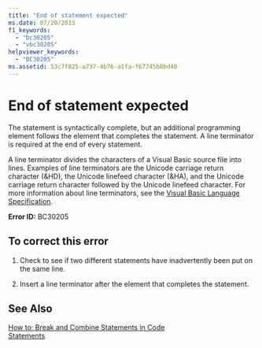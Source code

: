 ```yaml
---
title: "End of statement expected"
ms.date: 07/20/2015
f1_keywords: 
  - "bc30205"
  - "vbc30205"
helpviewer_keywords: 
  - "BC30205"
ms.assetid: 53c7f825-a737-4b76-a1fa-f67745b8bd40
---
```

# End of statement expected
The statement is syntactically complete, but an additional programming element follows the element that completes the statement. A line terminator is required at the end of every statement.
  
 A line terminator divides the characters of a Visual Basic source file into lines. Examples of line terminators are the Unicode carriage return character (&HD), the Unicode linefeed character (&HA), and the Unicode carriage return character followed by the Unicode linefeed character. For more information about line terminators, see the [Visual Basic Language Specification](~/_vblang/spec/lexical-grammar.md#line-terminators).
  
 **Error ID:** BC30205
  
## To correct this error
  
1.  Check to see if two different statements have inadvertently been put on the same line.
  
2.  Insert a line terminator after the element that completes the statement.
  
## See Also  
 [How to: Break and Combine Statements in Code](../../../visual-basic/programming-guide/program-structure/how-to-break-and-combine-statements-in-code.md)  
 [Statements](../../../visual-basic/programming-guide/language-features/statements.md)
